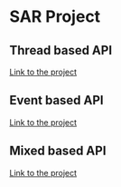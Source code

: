 # SAR Project

## Thread based API
[Link to the project](/src/threaded/README.md)

## Event based API
[Link to the project](/src/event/README.md)

## Mixed based API
[Link to the project](/src/mixed/README.md)
